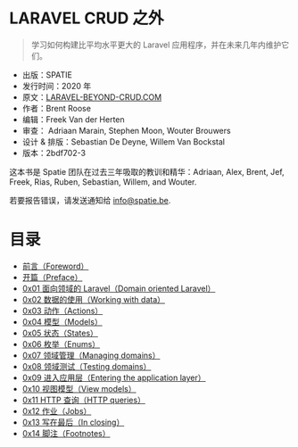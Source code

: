 LARAVEL CRUD 之外
===================

> 学习如何构建比平均水平更大的 Laravel 应用程序，并在未来几年内维护它们。

- 出版：SPATIE
- 发行时间：2020 年
- 原文：[LARAVEL-BEYOND-CRUD.COM](https://laravel-beyond-crud.com/)
- 作者：Brent Roose
- 编辑：Freek Van der Herten
- 审查： Adriaan Marain, Stephen Moon, Wouter Brouwers
- 设计 & 排版：Sebastian De Deyne, Willem Van Bockstal
- 版本：2bdf702-3

这本书是 Spatie 团队在过去三年吸取的教训和精华：Adriaan, Alex, Brent, Jef, Freek, Rias, Ruben, Sebastian, Willem, and Wouter.

若要报告错误，请发送通知给 info@spatie.be.

# 目录

- [前言（Foreword）](./chapters/foreword.md)
- [开篇（Preface）](./chapters/preface.md)
- [0x01 面向领域的 Laravel（Domain oriented Laravel）](./chapters/0x01.md)
- [0x02 数据的使用（Working with data）](./chapters/0x02.md)
- [0x03 动作（Actions）](./chapters/0x03.md)
- [0x04 模型（Models）](./chapters/0x04.md)
- [0x05 状态（States）](./chapters/0x05.md)
- [0x06 枚举（Enums）](./chapters/0x06.md)
- [0x07 领域管理（Managing domains）](./chapters/0x07.md)
- [0x08 领域测试（Testing domains）](./chapters/0x08.md)
- [0x09 进入应用层（Entering the application layer）](./chapters/0x09.md)
- [0x10 视图模型（View models）](./chapters/0x10.md)
- [0x11 HTTP 查询（HTTP queries）](./chapters/0x11.md)
- [0x12 作业（Jobs）](./chapters/0x12.md)
- [0x13 写在最后（In closing）](./chapters/0x13.md)
- [0x14 脚注（Footnotes）](./chapters/0x14.md)
